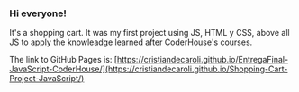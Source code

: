 ### Hi everyone! 

It's a shopping cart. It was my first project using JS, HTML y CSS, above all JS to apply the knowleadge learned after CoderHouse's courses.

The link to GitHub Pages is: 
[https://cristiandecaroli.github.io/EntregaFinal-JavaScript-CoderHouse/](https://cristiandecaroli.github.io/Shopping-Cart-Project-JavaScript/)
